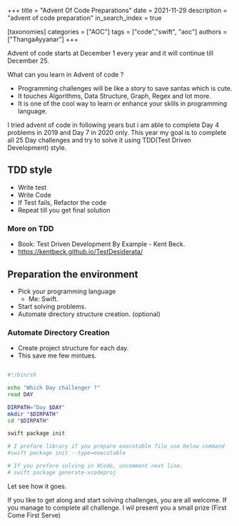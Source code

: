 +++
title = "Advent Of Code Preparations"
date = 2021-11-29
description = "advent of code preparation"
in_search_index = true

[taxonomies]
categories = ["AOC"]
tags = ["code","swift", "aoc"]
authors = ["ThangaAyyanar"]
+++

Advent of code starts at December 1 every year and it will continue till December 25.

What can you learn in Advent of code ?
- Programming challenges will be like a story to save santas which is cute.
- It touches Algorithms, Data Structure, Graph, Regex and lot more.
- It is one of the cool way to learn or enhance your skills in programming language.

<!-- more -->

I tried advent of code in following years but i am able to complete Day 4
problems in 2019 and Day 7 in 2020 only. This year my goal is to complete all 25 Day
challenges and try to solve it using TDD(Test Driven Development) style.

## TDD style
- Write test
- Write Code
- If Test fails, Refactor the code
- Repeat till you get final solution

### More on TDD
- Book: Test Driven Development By Example - Kent Beck.
- https://kentbeck.github.io/TestDesiderata/

## Preparation the environment
- Pick your programming language
  - Me: Swift.
- Start solving problems.
- Automate directory structure creation. (optional)

### Automate Directory Creation 
- Create project structure for each day.
- This save me few mintues.
```sh

#!/bin/sh

echo "Which Day challenger ?"
read DAY

DIRPATH="Day $DAY"
mkdir "$DIRPATH"
cd "$DIRPATH"

swift package init

# I prefare library if you prepare executable file use below command
#swift package init --type=executable

# If you prefare solving in XCode, uncomment next line.
# swift package generate-xcodeproj

```

Let see how it goes.

If you like to get along and start solving challenges, you are all welcome. If
you manage to complete all challenge. I wil present you a small prize (First Come First Serve)

